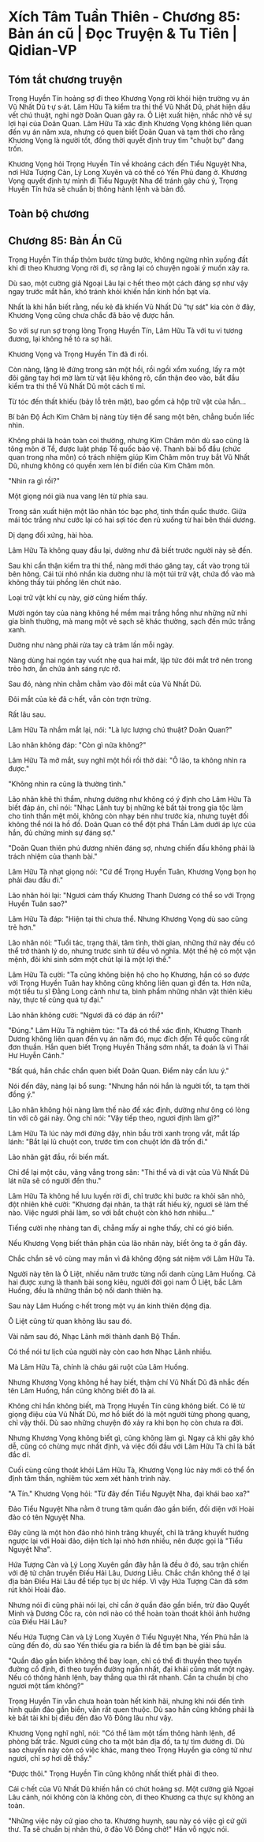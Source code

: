 # Xích Tâm Tuần Thiên - Chương 85: Bản án cũ | Đọc Truyện & Tu Tiên | Qidian-VP



## Tóm tắt chương truyện

Trọng Huyền Tín hoảng sợ đi theo Khương Vọng rời khỏi hiện trường vụ án Vũ Nhất Dũ t·ự s·át. Lâm Hữu Tà kiểm tra thi thể Vũ Nhất Dũ, phát hiện dấu vết chú thuật, nghi ngờ Doãn Quan gây ra. Ô Liệt xuất hiện, nhắc nhở về sự lợi hại của Doãn Quan. Lâm Hữu Tà xác định Khương Vọng không liên quan đến vụ án năm xưa, nhưng có quen biết Doãn Quan và tạm thời cho rằng Khương Vọng là người tốt, đồng thời quyết định truy tìm "chuột bự" đang trốn.

Khương Vọng hỏi Trọng Huyền Tín về khoảng cách đến Tiểu Nguyệt Nha, nơi Hứa Tượng Càn, Lý Long Xuyên và có thể có Yến Phủ đang ở. Khương Vọng quyết định tự mình đi Tiểu Nguyệt Nha để tránh gây chú ý, Trọng Huyền Tín hứa sẽ chuẩn bị thông hành lệnh và bản đồ.


## Toàn bộ chương

## Chương 85: Bản Án Cũ

Trọng Huyền Tín thấp thỏm bước từng bước, không ngừng nhìn xuống đất khi đi theo Khương Vọng rời đi, sợ rằng lại có chuyện ngoài ý muốn xảy ra.

Dù sao, một cường giả Ngoại Lâu lại c·hết theo một cách đáng sợ như vậy ngay trước mắt hắn, khó tránh khỏi khiến hắn kinh hồn bạt vía.

Nhất là khi hắn biết rằng, nếu kẻ đã khiến Vũ Nhất Dũ "tự sát" kia còn ở đây, Khương Vọng cũng chưa chắc đã bảo vệ được hắn.

So với sự run sợ trong lòng Trọng Huyền Tín, Lâm Hữu Tà với tu vi tương đương, lại không hề tỏ ra sợ hãi.

Khương Vọng và Trọng Huyền Tín đã đi rồi.

Còn nàng, lặng lẽ đứng trong sân một hồi, rồi ngồi xổm xuống, lấy ra một đôi găng tay hơi mờ làm từ vật liệu không rõ, cẩn thận đeo vào, bắt đầu kiểm tra thi thể Vũ Nhất Dũ một cách tỉ mỉ.

Từ tóc đến thất khiếu (bảy lỗ trên mặt), bao gồm cả hộp trữ vật của hắn...

Bí bản Độ Ách Kim Châm bị nàng tùy tiện để sang một bên, chẳng buồn liếc nhìn.

Không phải là hoàn toàn coi thường, nhưng Kim Châm môn dù sao cũng là tông môn ở Tề, được luật pháp Tề quốc bảo vệ. Thanh bài bổ đầu (chức quan trong nha môn) có trách nhiệm giúp Kim Châm môn truy bắt Vũ Nhất Dũ, nhưng không có quyền xem lén bí điển của Kim Châm môn.

"Nhìn ra gì rồi?"

Một giọng nói già nua vang lên từ phía sau.

Trong sân xuất hiện một lão nhân tóc bạc phơ, tinh thần quắc thước. Giữa mái tóc trắng như cước lại có hai sợi tóc đen rủ xuống từ hai bên thái dương.

Dị dạng đối xứng, hài hòa.

Lâm Hữu Tà không quay đầu lại, dường như đã biết trước người này sẽ đến.

Sau khi cẩn thận kiểm tra thi thể, nàng mới tháo găng tay, cất vào trong túi bên hông. Cái túi nhỏ nhắn kia dường như là một túi trữ vật, chứa đồ vào mà không thấy túi phồng lên chút nào.

Loại trữ vật khí cụ này, giờ cũng hiếm thấy.

Mười ngón tay của nàng không hề mềm mại trắng hồng như những nữ nhi gia bình thường, mà mang một vẻ sạch sẽ khác thường, sạch đến mức trắng xanh.

Dường như nàng phải rửa tay cả trăm lần mỗi ngày.

Nàng dùng hai ngón tay vuốt nhẹ qua hai mắt, lập tức đôi mắt trở nên trong trẻo hơn, ẩn chứa ánh sáng rực rỡ.

Sau đó, nàng nhìn chằm chằm vào đôi mắt của Vũ Nhất Dũ.

Đôi mắt của kẻ đã c·hết, vẫn còn trợn trừng.

Rất lâu sau.

Lâm Hữu Tà nhắm mắt lại, nói: "Là lực lượng chú thuật? Doãn Quan?"

Lão nhân không đáp: "Còn gì nữa không?"

Lâm Hữu Tà mở mắt, suy nghĩ một hồi rồi thở dài: "Ô lão, ta không nhìn ra được."

"Không nhìn ra cũng là thường tình."

Lão nhân khẽ thì thầm, nhưng dường như không có ý định cho Lâm Hữu Tà biết đáp án, chỉ nói: "Nhạc Lãnh tuy bị những kẻ bất tài trong gia tộc làm cho tinh thần mệt mỏi, không còn nhạy bén như trước kia, nhưng tuyệt đối không thể nói là hồ đồ. Doãn Quan có thể đột phá Thần Lâm dưới áp lực của hắn, đủ chứng minh sự đáng sợ."

"Doãn Quan thiên phú đương nhiên đáng sợ, nhưng chiến đấu không phải là trách nhiệm của thanh bài."

Lâm Hữu Tà nhạt giọng nói: "Cứ để Trọng Huyền Tuân, Khương Vọng bọn họ phải đau đầu đi."

Lão nhân hỏi lại: "Ngươi cảm thấy Khương Thanh Dương có thể so với Trọng Huyền Tuân sao?"

Lâm Hữu Tà đáp: "Hiện tại thì chưa thể. Nhưng Khương Vọng dù sao cũng trẻ hơn."

Lão nhân nói: "Tuổi tác, trạng thái, tâm tình, thời gian, những thứ này đều có thể trở thành lý do, nhưng trước sinh tử đều vô nghĩa. Một thế hệ có một vận mệnh, đôi khi sinh sớm một chút lại là một lợi thế."

Lâm Hữu Tà cười: "Ta cũng không biện hộ cho họ Khương, hắn có so được với Trọng Huyền Tuân hay không cũng không liên quan gì đến ta. Hơn nữa, một tiểu tu sĩ Đằng Long cảnh như ta, bình phẩm những nhân vật thiên kiêu này, thực tế cũng quá tự đại."

Lão nhân không cười: "Ngươi đã có đáp án rồi?"

"Đúng." Lâm Hữu Tà nghiêm túc: "Ta đã có thể xác định, Khương Thanh Dương không liên quan đến vụ án năm đó, mục đích đến Tề quốc cũng rất đơn thuần. Hắn quen biết Trọng Huyền Thắng sớm nhất, ta đoán là vì Thái Hư Huyễn Cảnh."

"Bất quá, hắn chắc chắn quen biết Doãn Quan. Điểm này cần lưu ý."

Nói đến đây, nàng lại bổ sung: "Nhưng hắn nói hắn là người tốt, ta tạm thời đồng ý."

Lão nhân không hỏi nàng làm thế nào để xác định, dường như ông có lòng tin với cô gái này. Ông chỉ nói: "Vậy tiếp theo, ngươi định làm gì?"

Lâm Hữu Tà lúc này mới đứng dậy, nhìn bầu trời xanh trong vắt, mắt lấp lánh: "Bắt lại lũ chuột con, trước tìm con chuột lớn đã trốn đi."

Lão nhân gật đầu, rồi biến mất.

Chỉ để lại một câu, văng vẳng trong sân: "Thi thể và di vật của Vũ Nhất Dũ lát nữa sẽ có người đến thu."

Lâm Hữu Tà không hề lưu luyến rời đi, chỉ trước khi bước ra khỏi sân nhỏ, đột nhiên khẽ cười: "Khương đại nhân, ta thật rất hiếu kỳ, ngươi sẽ làm thế nào. Việc ngươi phải làm, so với bắt chuột còn khó hơn nhiều..."

Tiếng cười nhẹ nhàng tan đi, chẳng mấy ai nghe thấy, chỉ có gió biển.

Nếu Khương Vọng biết thân phận của lão nhân này, biết ông ta ở gần đây.

Chắc chắn sẽ vô cùng may mắn vì đã không động sát niệm với Lâm Hữu Tà.

Người này tên là Ô Liệt, nhiều năm trước từng nổi danh cùng Lâm Huống. Cả hai được xưng là thanh bài song kiêu, người đời gọi nam Ô Liệt, bắc Lâm Huống, đều là những thần bộ nổi danh thiên hạ.

Sau này Lâm Huống c·hết trong một vụ án kinh thiên động địa.

Ô Liệt cũng từ quan không lâu sau đó.

Vài năm sau đó, Nhạc Lãnh mới thành danh Bộ Thần.

Có thể nói tư lịch của người này còn cao hơn Nhạc Lãnh nhiều.

Mà Lâm Hữu Tà, chính là cháu gái ruột của Lâm Huống.

Nhưng Khương Vọng không hề hay biết, thậm chí Vũ Nhất Dũ đã nhắc đến tên Lâm Huống, hắn cũng không biết đó là ai.

Không chỉ hắn không biết, mà Trọng Huyền Tín cũng không biết. Có lẽ từ giọng điệu của Vũ Nhất Dũ, mơ hồ biết đó là một người từng phong quang, chỉ vậy thôi. Dù sao những chuyện đó xảy ra khi bọn họ còn chưa ra đời.

Nhưng Khương Vọng không biết gì, cũng không làm gì. Ngay cả khi gây khó dễ, cũng có chừng mực nhất định, và việc đối đầu với Lâm Hữu Tà chỉ là bất đắc dĩ.

Cuối cùng cũng thoát khỏi Lâm Hữu Tà, Khương Vọng lúc này mới có thể ổn định tâm thần, nghiêm túc xem xét hành trình này.

"A Tín." Khương Vọng hỏi: "Từ đây đến Tiểu Nguyệt Nha, đại khái bao xa?"

Đảo Tiểu Nguyệt Nha nằm ở trung tâm quần đảo gần biển, đối diện với Hoài đảo có tên Nguyệt Nha.

Đây cũng là một hòn đảo nhỏ hình trăng khuyết, chỉ là trăng khuyết hướng ngược lại với Hoài đảo, diện tích lại nhỏ hơn nhiều, nên được gọi là "Tiểu Nguyệt Nha".

Hứa Tượng Càn và Lý Long Xuyên gần đây hẳn là đều ở đó, sau trận chiến với đệ tử chân truyền Điếu Hải Lâu, Dương Liễu. Chắc chắn không thể ở lại địa bàn Điếu Hải Lâu để tiếp tục bị ức hiếp. Vì vậy Hứa Tượng Càn đã sớm rút khỏi Hoài đảo.

Nhưng nói đi cũng phải nói lại, chỉ cần ở quần đảo gần biển, trừ đảo Quyết Minh và Dương Cốc ra, còn nơi nào có thể hoàn toàn thoát khỏi ảnh hưởng của Điếu Hải Lâu?

Nếu Hứa Tượng Càn và Lý Long Xuyên ở Tiểu Nguyệt Nha, Yến Phủ hẳn là cũng đến đó, dù sao Yến thiếu gia ra biển là để tìm bạn bè giải sầu.

"Quần đảo gần biển không thể bay loạn, chỉ có thể đi thuyền theo tuyến đường cố định, đi theo tuyến đường ngắn nhất, đại khái cũng mất một ngày. Nếu có thông hành lệnh, bay thẳng qua thì rất nhanh. Cần ta chuẩn bị cho ngươi một tấm không?"

Trọng Huyền Tín vẫn chưa hoàn toàn hết kinh hãi, nhưng khi nói đến tình hình quần đảo gần biển, vẫn rất quen thuộc. Dù sao hắn cũng không phải là kẻ bất tài khi bị điều đến đảo Vô Đông lâu như vậy.

Khương Vọng nghĩ nghĩ, nói: "Có thể làm một tấm thông hành lệnh, để phòng bất trắc. Ngươi cũng cho ta một bản địa đồ, ta tự tìm đường đi. Dù sao chuyến này còn có việc khác, mang theo Trọng Huyền gia công tử như ngươi, chỉ sợ hơi dễ thấy."

"Được thôi." Trọng Huyền Tín cũng không nhất thiết phải đi theo.

Cái c·hết của Vũ Nhất Dũ khiến hắn có chút hoảng sợ. Một cường giả Ngoại Lâu cảnh, nói không còn là không còn, đi theo Khương ca thực sự không an toàn.

"Những việc này cứ giao cho ta. Khương huynh, sau này có việc gì cứ gửi thư. Ta sẽ chuẩn bị nhân thủ, ở đảo Vô Đông chờ!" Hắn vỗ ngực nói.